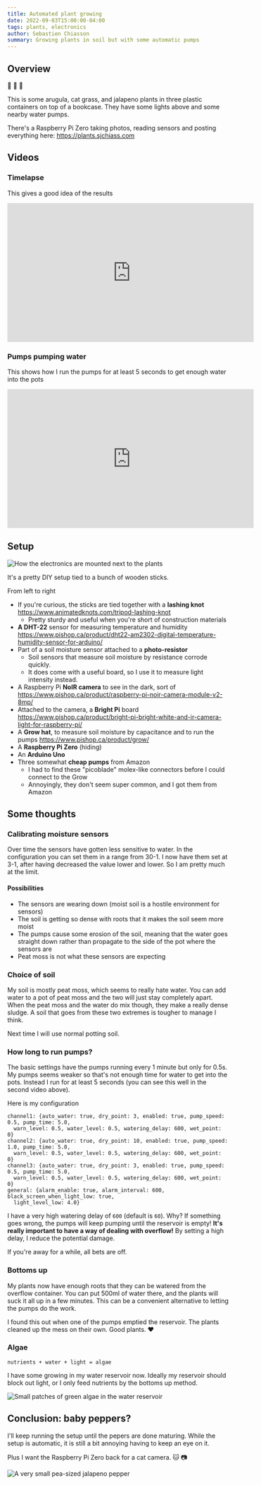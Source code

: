 ```yaml
---
title: Automated plant growing
date: 2022-09-03T15:00:00-04:00
tags: plants, electronics
author: Sebastien Chiasson
summary: Growing plants in soil but with some automatic pumps
---
```


## Overview

:leaves: :herb: :strawberry:

This is some arugula, cat grass, and jalapeno plants in three plastic containers on top of a bookcase. They have some lights above and some nearby water pumps.

There's a Raspberry Pi Zero taking photos, reading sensors and posting everything here: https://plants.sjchiass.com

## Videos

### Timelapse

This gives a good idea of the results

<iframe width="560" height="315" src="https://www.youtube.com/embed/RcQ8kqm4ix0" title="YouTube video player" frameborder="0" allow="accelerometer; autoplay; clipboard-write; encrypted-media; gyroscope; picture-in-picture" allowfullscreen></iframe>

### Pumps pumping water

This shows how I run the pumps for at least 5 seconds to get enough water into the pots

<iframe width="560" height="315" src="https://www.youtube.com/embed/LzDN57yIcsg" title="YouTube video player" frameborder="0" allow="accelerometer; autoplay; clipboard-write; encrypted-media; gyroscope; picture-in-picture" allowfullscreen></iframe>

## Setup

![How the electronics are mounted next to the plants]({attach}20220823_210632.jpg)

It's a pretty DIY setup tied to a bunch of wooden sticks.

From left to right

  * If you're curious, the sticks are tied together with a **lashing knot** https://www.animatedknots.com/tripod-lashing-knot
    * Pretty sturdy and useful when you're short of construction materials
  * **A DHT-22** sensor for measuring temperature and humidity https://www.pishop.ca/product/dht22-am2302-digital-temperature-humidity-sensor-for-arduino/
  * Part of a soil moisture sensor attached to a **photo-resistor**
    * Soil sensors that measure soil moisture by resistance corrode quickly.
    * It does come with a useful board, so I use it to measure light intensity instead.
  * A Raspberry Pi **NoIR camera** to see in the dark, sort of https://www.pishop.ca/product/raspberry-pi-noir-camera-module-v2-8mp/
  * Attached to the camera, a **Bright Pi** board https://www.pishop.ca/product/bright-pi-bright-white-and-ir-camera-light-for-raspberry-pi/
  * A **Grow hat**, to measure soil moisture by capacitance and to run the pumps https://www.pishop.ca/product/grow/
  * A **Raspberry Pi Zero** (hiding)
  * An **Arduino Uno**
  * Three somewhat **cheap pumps** from Amazon
    * I had to find these "picoblade" molex-like connectors before I could connect to the Grow
    * Annoyingly, they don't seem super common, and I got them from Amazon

## Some thoughts

### Calibrating moisture sensors

Over time the sensors have gotten less sensitive to water. In the configuration you can set them in a range from 30-1. I now have them set at 3-1, after having decreased the value lower and lower. So I am pretty much at the limit.

#### Possibilities

  * The sensors are wearing down (moist soil is a hostile environment for sensors)
  * The soil is getting so dense with roots that it makes the soil seem more moist
  * The pumps cause some erosion of the soil, meaning that the water goes straight down rather than propagate to the side of the pot where the sensors are
  * Peat moss is not what these sensors are expecting

### Choice of soil

My soil is mostly peat moss, which seems to really hate water. You can add water to a pot of peat moss and the two will just stay completely apart. When the peat moss and the water do mix though, they make a really dense sludge. A soil that goes from these two extremes is tougher to manage I think.

Next time I will use normal potting soil.

### How long to run pumps?

The basic settings have the pumps running every 1 minute but only for 0.5s. My pumps seems weaker so that's not enough time for water to get into the pots. Instead I run for at least 5 seconds (you can see this well in the second video above).

Here is my configuration

```
channel1: {auto_water: true, dry_point: 3, enabled: true, pump_speed: 0.5, pump_time: 5.0,
  warn_level: 0.5, water_level: 0.5, watering_delay: 600, wet_point: 0}
channel2: {auto_water: true, dry_point: 10, enabled: true, pump_speed: 1.0, pump_time: 5.0,
  warn_level: 0.5, water_level: 0.5, watering_delay: 600, wet_point: 0}
channel3: {auto_water: true, dry_point: 3, enabled: true, pump_speed: 0.5, pump_time: 5.0,
  warn_level: 0.5, water_level: 0.5, watering_delay: 600, wet_point: 0}
general: {alarm_enable: true, alarm_interval: 600, black_screen_when_light_low: true,
  light_level_low: 4.0}
```

I have a very high watering delay of `600` (default is `60`). Why? If something goes wrong, the pumps will keep pumping until the reservoir is empty! **It's really important to have a way of dealing with overflow!** By setting a high delay, I reduce the potential damage.

If you're away for a while, all bets are off.

### Bottoms up

My plants now have enough roots that they can be watered from the overflow container. You can put 500ml of water there, and the plants will suck it all up in a few minutes. This can be a convenient alternative to letting the pumps do the work.

I found this out when one of the pumps emptied the reservoir. The plants cleaned up the mess on their own. Good plants. :heart:

### Algae

`nutrients + water + light = algae`

I have some growing in my water reservoir now. Ideally my reservoir should block out light, or I only feed nutrients by the bottoms up method.

![Small patches of green algae in the water reservoir]({attach}20220823_210700.jpg)

## Conclusion: baby peppers?

I'll keep running the setup until the pepers are done maturing. While the setup is automatic, it is still a bit annoying having to keep an eye on it.

Plus I want the Raspberry Pi Zero back for a cat camera. :cat: :camera:

![A very small pea-sized jalapeno pepper]({attach}20220830_190048.jpg)


